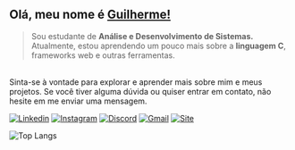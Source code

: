 ## Olá, meu nome é <a href="https://github.com/uguisousa">Guilherme!</a>
<blockquote>
Sou estudante de <b>Análise e Desenvolvimento de Sistemas.</b> Atualmente, estou aprendendo um pouco mais sobre a <b>linguagem C</b>, frameworks web e outras ferramentas.
</blockquote>
<br>

<div>
Sinta-se à vontade para explorar e aprender mais sobre mim e meus projetos. Se você tiver alguma dúvida ou quiser entrar em contato, não hesite em me enviar uma mensagem.
</div>

[![Linkedin](https://img.shields.io/badge/-linkedin-black?style=for-the-badge&logo=Linkedin)](https://www.linkedin.com/in/uguisousa/)
[![Instagram](https://img.shields.io/badge/-instagram-black?style=for-the-badge&logo=Instagram)](https://www.instagram.com/in/uguisousa/)
[![Discord](https://img.shields.io/badge/-pgui-black?style=for-the-badge&logo=Discord)](#)
[![Gmail](https://img.shields.io/badge/-gmail-black?style=for-the-badge&logo=gmail)](mailto:uguisousa@gmail.com)
[![Site](https://img.shields.io/badge/-site-black?style=for-the-badge&logo=Google)](https://www.guisousa.site)



![Top Langs](https://github-readme-stats.vercel.app/api/top-langs/?username=uguisousa&hide_progress=true&custom_title=Language&theme=dark&hide_border=true&bg_color=000000)



 


